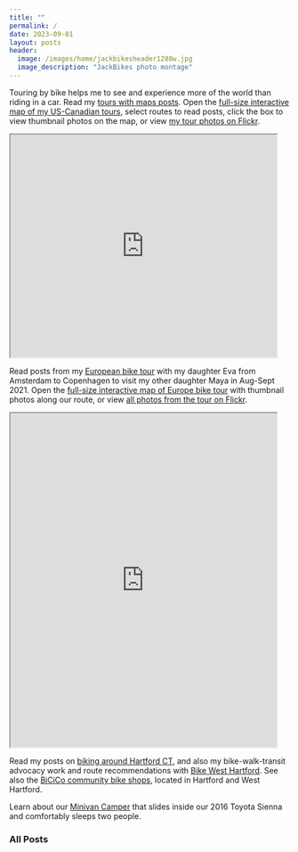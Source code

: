 ```yaml
---
title: ""
permalink: /
date: 2023-09-01
layout: posts
header:
  image: /images/home/jackbikesheader1280w.jpg
  image_description: "JackBikes photo montage"
---
```

<a rel="me" href="https://urbanists.social/@jackdougherty"></a>

Touring by bike helps me to see and experience more of the world than riding in a car. Read my [tours with maps posts](https://jackbikes.org/categories/#tours-with-maps). Open the [full-size interactive map of my US-Canadian tours](https://jackdougherty.github.io/bikemapcode/index.html), select routes to read posts, click the box to view thumbnail photos on the map, or view [my tour photos on Flickr](https://www.flickr.com/photos/56513965@N06/albums).

<iframe src="https://jackdougherty.github.io/bikemapcode/index.html" width="95%" height="400px"></iframe>

Read posts from my [European bike tour](https://jackbikes.org/categories/#europe) with my daughter Eva from Amsterdam to Copenhagen to visit my other daughter Maya in Aug-Sept 2021. Open the [full-size interactive map of Europe bike tour](https://jackdougherty.github.io/bikemapcode/europe.html) with thumbnail photos along our route, or view [all photos from the tour on Flickr](https://www.flickr.com/photos/56513965@N06/albums/72157719685944554).

<iframe src="https://jackdougherty.github.io/bikemapcode/europe.html" width="95%" height="600px"></iframe>

Read my posts on [biking around Hartford CT](https://jackbikes.org/categories/#around-hartford-ct), and also my bike-walk-transit advocacy work and route recommendations with [Bike West Hartford](https://bikewesthartford.org). See also the [BiCiCo community bike shops](https://bicico.org), located in Hartford and West Hartford.  

Learn about our [Minivan Camper](https://jackbikes.org/minivan-camper) that slides inside our 2016 Toyota Sienna and comfortably sleeps two people.

### All Posts
